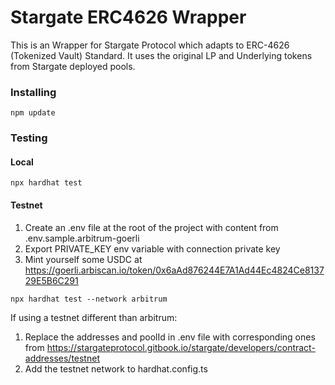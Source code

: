 # Stargate ERC4626 Wrapper

This is an Wrapper for Stargate Protocol which adapts to ERC-4626 (Tokenized Vault) Standard.
It uses the original LP and Underlying tokens from Stargate deployed pools.

### Installing
```
npm update
```

### Testing
#### Local
```
npx hardhat test
```
#### Testnet
1. Create an .env file at the root of the project with content from .env.sample.arbitrum-goerli
2. Export PRIVATE_KEY env variable with connection private key
3. Mint yourself some USDC at https://goerli.arbiscan.io/token/0x6aAd876244E7A1Ad44Ec4824Ce813729E5B6C291
```
npx hardhat test --network arbitrum
```

If using a testnet different than arbitrum:
1. Replace the addresses and poolId in .env file with corresponding ones from https://stargateprotocol.gitbook.io/stargate/developers/contract-addresses/testnet
2. Add the testnet network to hardhat.config.ts
